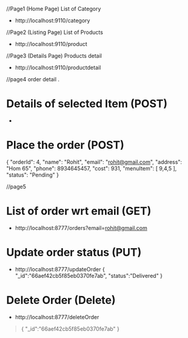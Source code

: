//Page1 (Home Page)
List of Category

* http://localhost:9110/category

//Page2 (Listing Page)
List of Products

* http://localhost:9110/product

//Page3 (Details Page)
Products detail

* http://localhost:9110/productdetail

//page4
order detail
.

# Details of selected Item (POST)
* 

# Place the order (POST)

 {
        "orderId": 4,
        "name": "Rohit",
        "email": "rohit@gmail.com",
        "address": "Hom 65",
        "phone": 8934645457,
        "cost": 931,
        "menuItem": [
            9,4,5
        ],
        "status": "Pending"
    }

//page5
# List of order wrt email (GET)
* http://localhost:8777/orders?email=rohit@gmail.com

# Update order status (PUT)
* http://localhost:8777/updateOrder
{
    "_id":"66aef42cb5f85eb0370fe7ab",
    "status":"Delivered"
}


# Delete Order (Delete)
* http://localhost:8777/deleteOrder
> {
    "_id":"66aef42cb5f85eb0370fe7ab"
}
